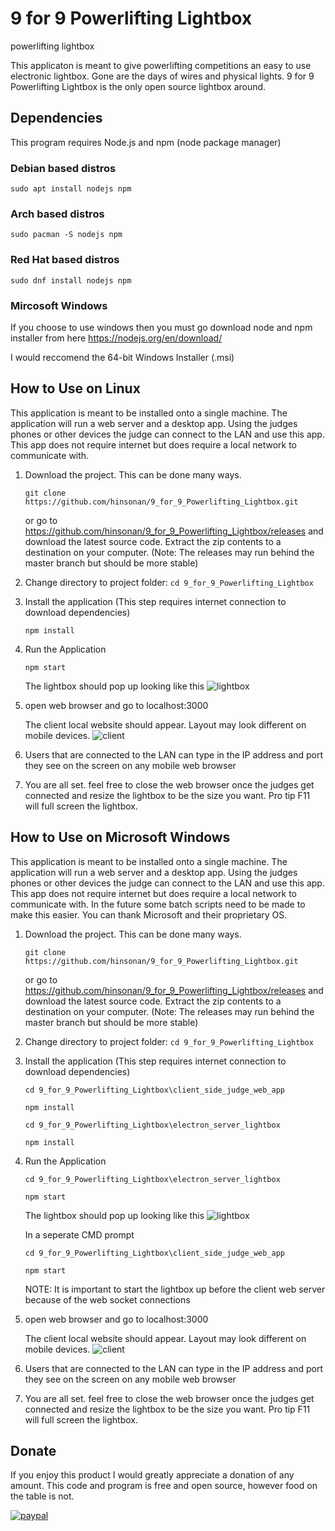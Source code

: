 # 9 for 9 Powerlifting Lightbox
powerlifting lightbox

This applicaton is meant to give powerlifting competitions an easy to use electronic lightbox. Gone are the days of wires and physical lights. 9 for 9 Powerlifting Lightbox is the only open source lightbox around.

## Dependencies

This program requires Node.js and npm (node package manager)

### Debian based distros
`sudo apt install nodejs npm`

### Arch based distros
`sudo pacman -S nodejs npm`

### Red Hat based distros
`sudo dnf install nodejs npm`

### Mircosoft Windows
If you choose to use windows then you must go download node and npm installer from here https://nodejs.org/en/download/

I would reccomend the 64-bit Windows Installer (.msi)

## How to Use on Linux

This application is meant to be installed onto a single machine. The application will run a web server and a desktop app. Using the judges phones or other devices the judge can connect to the LAN and use this app. This app does not require internet but does require a local network to communicate with.

1) Download the project. This can be done many ways.
    
    `git clone https://github.com/hinsonan/9_for_9_Powerlifting_Lightbox.git`

    or go to https://github.com/hinsonan/9_for_9_Powerlifting_Lightbox/releases and download the latest source code. Extract the zip contents to a destination on your computer. (Note: The releases may run behind the master branch but should be more stable)

2) Change directory to project folder: `cd 9_for_9_Powerlifting_Lightbox`

3) Install the application (This step requires internet connection to download dependencies)

    `npm install`

4) Run the Application

    `npm start`

    The lightbox should pop up looking like this
    ![lightbox](docs/lightbox.png "lightbox")

5) open web browser and go to localhost:3000

    The client local website should appear. Layout may look different on mobile devices.
    ![client](docs/client.png "client website")

6) Users that are connected to the LAN can type in the IP address and port they see on the screen on any mobile web browser

7) You are all set. feel free to close the web browser once the judges get connected and resize the lightbox to be the size you want. Pro tip F11 will full screen the lightbox.

## How to Use on Microsoft Windows

This application is meant to be installed onto a single machine. The application will run a web server and a desktop app. Using the judges phones or other devices the judge can connect to the LAN and use this app. This app does not require internet but does require a local network to communicate with. In the future some batch scripts need to be made to make this easier. You can thank Microsoft and their proprietary OS.

1) Download the project. This can be done many ways.
    
    `git clone https://github.com/hinsonan/9_for_9_Powerlifting_Lightbox.git`

    or go to https://github.com/hinsonan/9_for_9_Powerlifting_Lightbox/releases and download the latest source code. Extract the zip contents to a destination on your computer. (Note: The releases may run behind the master branch but should be more stable)

2) Change directory to project folder: `cd 9_for_9_Powerlifting_Lightbox`

3) Install the application (This step requires internet connection to download dependencies)

    `cd 9_for_9_Powerlifting_Lightbox\client_side_judge_web_app`
    
    `npm install`
    
    `cd 9_for_9_Powerlifting_Lightbox\electron_server_lightbox`
    
    `npm install`

4) Run the Application
    
    `cd 9_for_9_Powerlifting_Lightbox\electron_server_lightbox`
    
    `npm start`

    The lightbox should pop up looking like this
    ![lightbox](docs/lightbox.png "lightbox")
    
    In a seperate CMD prompt 
    
    `cd 9_for_9_Powerlifting_Lightbox\client_side_judge_web_app`
    
    `npm start`
    
    NOTE: It is important to start the lightbox up before the client web server because of the web socket connections

5) open web browser and go to localhost:3000

    The client local website should appear. Layout may look different on mobile devices.
    ![client](docs/client.png "client website")

6) Users that are connected to the LAN can type in the IP address and port they see on the screen on any mobile web browser

7) You are all set. feel free to close the web browser once the judges get connected and resize the lightbox to be the size you want. Pro tip F11 will full screen the lightbox.

## Donate

If you enjoy this product I would greatly appreciate a donation of any amount. This code and program is free and open source, however food on the table is not.

[![paypal](https://www.paypalobjects.com/en_US/i/btn/btn_donateCC_LG.gif)](https://www.paypal.com/donate?business=59D6FWDV8WKUQ&no_recurring=0&item_name=I+appreciate+your+donation+to+a+local+developer+and+greatly+appreciate+your+support+for+free+and+open-source+software&currency_code=USD)
